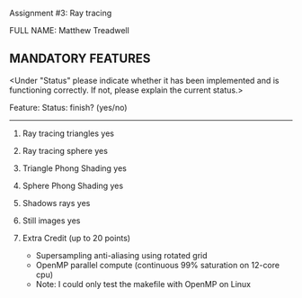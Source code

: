 Assignment #3: Ray tracing

FULL NAME: Matthew Treadwell


MANDATORY FEATURES
------------------

<Under "Status" please indicate whether it has been implemented and is
functioning correctly.  If not, please explain the current status.>

Feature:                                 Status: finish? (yes/no)
-------------------------------------    -------------------------
1) Ray tracing triangles                  yes

2) Ray tracing sphere                     yes

3) Triangle Phong Shading                 yes

4) Sphere Phong Shading                   yes

5) Shadows rays                           yes

6) Still images                           yes
   
7) Extra Credit (up to 20 points)
   * Supersampling anti-aliasing using rotated grid
   * OpenMP parallel compute (continuous 99% saturation on 12-core cpu)
	+ Note: I could only test the makefile with OpenMP on Linux
